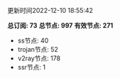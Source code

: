 更新时间2022-12-10 18:55:42

**总订阅: 73**
**总节点: 997**
**有效节点: 271**
- ss节点: 40
- trojan节点: 52
- v2ray节点: 178
- ssr节点: 1
